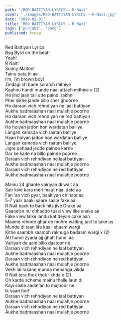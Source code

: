 ```yaml
---
path: "/RED-BATTIYAN-LYRICS-–-R-Nait"
cover: "./images/RED-BATTIYAN-LYRICS-–-R-Nait.jpg"
date: "2020-02-01"
title: "RED BATTIYAN LYRICS – R Nait"
tags: ['punjabi', 'song']
published: truea
---
```

  
Red Battiyan Lyrics  
Byg Byrd on the beat!  
Yeah!  
R Nait!  
Sunny Malton!  
Tainu pata hi ae  
I’m, I’m brown boy!  
Zindagi ch bade scratch mithiye  
Kaahnu hundi munde naal attach mithiye x (2)  
Ho jind jaan tali utte paindi rakhni  
Pher sikhe jande billo sher ghoorne  
Ho daraan vich rehndiyan ne laal battiyan  
Aukhe badmaashan naal mulahje poorne  
Ho daraan vich rehndiyan ne red battiyan  
Aukhe badmaashan naal mulahje poorne  
Ho hoiyan jadon hon wardatan balliye  
Langan kamada vich raatan balliye  
Haan hoiyan jadon hon wardatan balliye  
Langan kamada vich raatan balliye  
Jigre pahaad jedde painde karne  
Dar ke kade na billo painde poorne  
Daraan vich rehndiyan ne laal battiyan  
Aukhe badmaashan naal mulahje poorne  
Daraan vich rehndiyan ne red battiyan  
Aukhe badmaashan naal mulahje poorne  
  
  
  
  
  
  
Mainu 24 ghante vairiyan di wait aa  
Sair kive kara meri maut naal date aa  
Fan ‘an vich pyar, baakiyan ch hate aa  
5-7 yaar baaki saare saale fake aa  
R Nait back to back hits jive Drake aa  
Gaane’an nu chhaddo tussi view like snake aa  
Fake view laike landu kat deyan cake aan  
Maame rehnde ghar de muhre waiting just to take us  
Munde di taan life kaali shaam wargi  
Kithe saambh saambh rakhuga badaam wargi x (2)  
Att hundi zyada ajj ghatt hundi aa  
Vailiyan de aahi billo dastoor ne  
Daraan vich rehndiyan ne laal battiyan  
Aukhe badmaashan naal mulahje poorne  
Daraan vich rehndiyan ne red battiyan  
Aukhe badmaashan naal mulahje poorne  
Vekh lai rakane munda mehanga vikda  
R Nait tera thok thok likhda x (2)  
Oh karde scheme mainu thalle laun di  
Kayi saale aadat’an to majboor ne  
Ik vaari hor!  
Daraan vich rehndiyan ne laal battiyan  
Aukhe badmaashan naal mulahje poorne  
Daraan vich rehndiyan ne red battiyan  
Aukhe badmaashan naal mulahje poorne  
